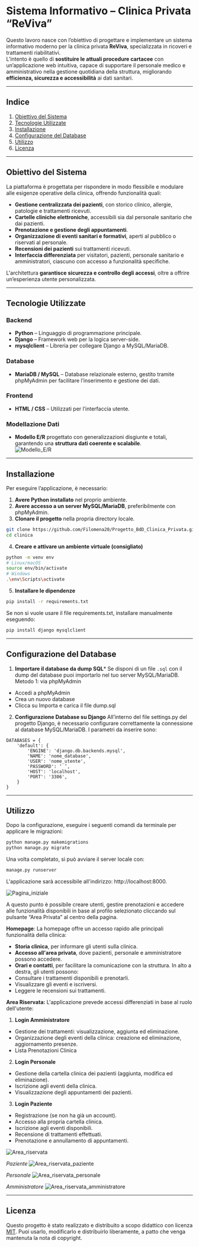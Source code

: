 
# **Sistema Informativo – Clinica Privata “ReViva”**
Questo lavoro nasce con l’obiettivo di progettare e implementare un sistema informativo moderno per la clinica privata **ReViva**, specializzata in ricoveri e trattamenti riabilitativi.  
L’intento è quello di **sostituire le attuali procedure cartacee** con un’applicazione web intuitiva, capace di supportare il personale medico e amministrativo nella gestione quotidiana della struttura, migliorando **efficienza, sicurezza e accessibilità** ai dati sanitari.

---

## **Indice**
1. [Obiettivo del Sistema](#obiettivo-del-sistema)  
2. [Tecnologie Utilizzate](#tecnologie-utilizzate)  
3. [Installazione](#installazione)  
4. [Configurazione del Database](#configurazione-del-database)  
5. [Utilizzo](#utilizzo)  
6. [Licenza](#licenza)  

---

## **Obiettivo del Sistema**
La piattaforma è progettata per rispondere in modo flessibile e modulare alle esigenze operative della clinica, offrendo funzionalità quali:
- **Gestione centralizzata dei pazienti**, con storico clinico, allergie, patologie e trattamenti ricevuti.
- **Cartelle cliniche elettroniche**, accessibili sia dal personale sanitario che dai pazienti.
- **Prenotazione e gestione degli appuntamenti**.
- **Organizzazione di eventi sanitari e formativi**, aperti al pubblico o riservati al personale.
- **Recensioni dei pazienti** sui trattamenti ricevuti.
- **Interfaccia differenziata** per visitatori, pazienti, personale sanitario e amministratori, ciascuno con accesso a funzionalità specifiche.  

L'architettura **garantisce sicurezza e controllo degli accessi**, oltre a offrire un’esperienza utente personalizzata.

---

## **Tecnologie Utilizzate**
### **Backend**
- **Python** – Linguaggio di programmazione principale.
- **Django** – Framework web per la logica server-side.
- **mysqlclient** – Libreria per collegare Django a MySQL/MariaDB.  

### **Database**
- **MariaDB / MySQL** – Database relazionale esterno, gestito tramite phpMyAdmin per facilitare l’inserimento e gestione dei dati.  

### **Frontend**
- **HTML / CSS** – Utilizzati per l’interfaccia utente.  

### **Modellazione Dati**
- **Modello E/R** progettato con generalizzazioni disgiunte e totali, garantendo una **struttura dati coerente e scalabile**.  
![Modello_E/R](https://github.com/user-attachments/assets/e9ecd5c1-9abb-4bed-bcd1-fa526afae3d5)

---

## **Installazione**
Per eseguire l’applicazione, è necessario:  
1. **Avere Python installato** nel proprio ambiente.  
2. **Avere accesso a un server MySQL/MariaDB**, preferibilmente con phpMyAdmin.  
3. **Clonare il progetto** nella propria directory locale.  
```bash
git clone https://github.com/Filomena20/Progetto_BdD_Clinica_Privata.git
cd clinica
```
4. **Creare e attivare un ambiente virtuale (consigliato)**
```bash
python -m venv env
# Linux/macOS
source env/bin/activate
# Windows
.\env\Scripts\activate
```
5. **Installare le dipendenze**
```bash
pip install -r requirements.txt
```
Se non si vuole usare il file requirements.txt, installare manualmente eseguendo:
```bash
pip install django mysqlclient
```
---
## **Configurazione del Database**
1. **Importare il database da dump SQL***
Se disponi di un file `.sql` con il dump del database puoi importarlo nel tuo server MySQL/MariaDB.
Metodo 1: via phpMyAdmin
* Accedi a phpMyAdmin
* Crea un nuovo database 
* Clicca su Importa e carica il file dump.sql

2. **Configurazione Database su Django**
All’interno del file settings.py del progetto Django, è necessario configurare correttamente la connessione al database MySQL/MariaDB. I parametri da inserire sono:
```
DATABASES = {
    'default': {
        'ENGINE': 'django.db.backends.mysql',
        'NAME': 'nome_database',
        'USER': 'nome_utente',
        'PASSWORD': ‘ ’,
        'HOST': 'localhost',
        'PORT': '3306',
    }
}
```

---


## **Utilizzo**
Dopo la configurazione, eseguire i seguenti comandi da terminale per applicare le migrazioni:
```bash
python manage.py makemigrations
python manage.py migrate
```
Una volta completato, si può avviare il server locale con:
```bash
manage.py runserver
```
L'applicazione sarà accessibile all'indirizzo: http://localhost:8000.

![Pagina_iniziale](https://github.com/user-attachments/assets/cd324c27-7606-4bb6-81ad-bcdc3009fa0f)


A questo punto è possibile creare utenti, gestire prenotazioni e accedere alle funzionalità disponibili in base al profilo selezionato cliccando sul pulsante “Area Privata” al centro della pagina.

**Homepage**:
La homepage offre un accesso rapido alle principali funzionalità della clinica:
- **Storia clinica**, per informare gli utenti sulla clinica.
- **Accesso all'area privata**, dove pazienti, personale e amministratore possono accedere.
- **Orari e contatti**, per facilitare la comunicazione con la struttura.
In alto a destra, gli utenti possono:
- Consultare i trattamenti disponibili e prenotarli.
- Visualizzare gli eventi e iscriversi.
- Leggere le recensioni sui trattamenti.

**Area Riservata:** L'applicazione prevede accessi differenziati in base al ruolo dell'utente:
1. **Login Amministratore**
- Gestione dei trattamenti: visualizzazione, aggiunta ed eliminazione.
- Organizzazione degli eventi della clinica: creazione ed eliminazione, aggiornamento presenze.
- Lista Prenotazioni Clinica

2. **Login Personale**
- Gestione della cartella clinica dei pazienti (aggiunta, modifica ed eliminazione).
- Iscrizione agli eventi della clinica.
- Visualizzazione degli appuntamenti dei pazienti.

3. **Login Paziente**
- Registrazione (se non ha già un account).
- Accesso alla propria cartella clinica.
- Iscrizione agli eventi disponibili.
- Recensione di trattamenti effettuati.
- Prenotazione e annullamento di appuntamenti.

![Area_riservata](https://github.com/user-attachments/assets/19e40c4b-7b27-42f7-903d-9b316808e213)


*Paziente*
![Area_riservata_paziente](https://github.com/user-attachments/assets/5ffa73b3-f54e-46d4-be0c-9e6b06ec0469)


*Personale*
![Area_riservata_personale](https://github.com/user-attachments/assets/9509ee64-8db4-46a1-a8fb-243a3bfb5769)

	
*Amministratore*
![Area_riservata_amministratore](https://github.com/user-attachments/assets/53e65e84-9b7e-468c-b222-f84883bf6d3a)

---

## **Licenza**
Questo progetto è stato realizzato e distribuito a scopo didattico con licenza [MIT](LICENSE).
Puoi usarlo, modificarlo e distribuirlo liberamente, a patto che venga mantenuta la nota di copyright.
